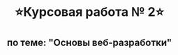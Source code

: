 <h1 align="center">&#11088Курсовая работа № 2&#11088</h1>
<h2 align="center">по теме: "Основы веб-разработки"</h2>

